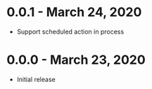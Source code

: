 # 0.0.1 - March 24, 2020
* Support scheduled action in process

# 0.0.0 - March 23, 2020
* Initial release